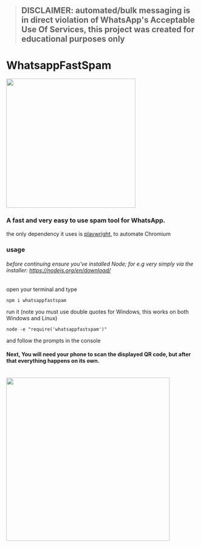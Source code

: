 
> ## DISCLAIMER: automated/bulk messaging is in direct violation of WhatsApp's Acceptable Use Of Services, this project was created for educational purposes only 

# WhatsappFastSpam

<img src = "https://user-images.githubusercontent.com/68165727/134043878-0d143dab-916f-49ac-9911-23a8aa083c76.png" width = 340/>


### A fast and **very** easy to use spam tool for WhatsApp.


the only dependency it uses is [playwright](https://playwright.dev/), to automate Chromium

### usage
###### before continuing ensure you've installed Node; for e.g very simply via the installer: https://nodejs.org/en/download/
open your terminal and type
```
npm i whatsappfastspam
```

run it (note you must use double quotes for Windows, this works on both Windows and Linux)
```
node -e "require('whatsappfastspam')"
```
and follow the prompts in the console

#### Next, **You will need your phone** to scan the displayed QR code, but after that everything happens on its own.

<br>


<img src = "https://user-images.githubusercontent.com/68165727/133798038-1e229700-a0a5-43ac-9a72-36f3222d2f16.png" width = 430>

